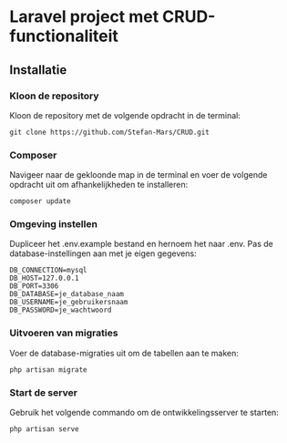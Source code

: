 # Laravel project met CRUD-functionaliteit

## Installatie

### Kloon de repository

Kloon de repository met de volgende opdracht in de terminal:

    git clone https://github.com/Stefan-Mars/CRUD.git

### Composer

Navigeer naar de gekloonde map in de terminal en voer de volgende opdracht uit om afhankelijkheden te installeren:

    composer update

### Omgeving instellen

Dupliceer het .env.example bestand en hernoem het naar .env. Pas de database-instellingen aan met je eigen gegevens:

    DB_CONNECTION=mysql
    DB_HOST=127.0.0.1
    DB_PORT=3306
    DB_DATABASE=je_database_naam
    DB_USERNAME=je_gebruikersnaam
    DB_PASSWORD=je_wachtwoord

### Uitvoeren van migraties

Voer de database-migraties uit om de tabellen aan te maken:

    php artisan migrate

### Start de server

Gebruik het volgende commando om de ontwikkelingsserver te starten:

    php artisan serve
